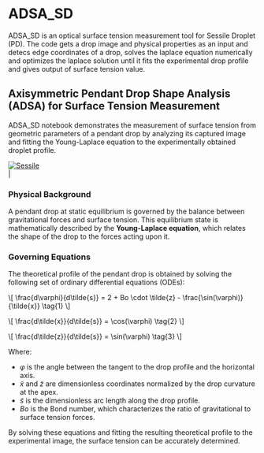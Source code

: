 # ADSA_SD
ADSA_SD is an optical surface tension measurement tool for Sessile Droplet (PD). The code gets a drop image and physical properties as an input and detecs edge coordinates of a drop, solves the laplace equation numerically and optimizes the laplace solution until it fits the experimental drop profile and gives output of surface tension value.

## Axisymmetric Pendant Drop Shape Analysis (ADSA) for Surface Tension Measurement

ADSA_SD notebook demonstrates the measurement of surface tension from geometric parameters of a pendant drop by analyzing its captured image and fitting the Young-Laplace equation to the experimentally obtained droplet profile.

<a href="https://ibb.co/d4bx5c0L"><img src="https://i.ibb.co/k23vSyg9/Sessile.png" alt="Sessile" border="0"></a><br />|

### Physical Background

A pendant drop at static equilibrium is governed by the balance between gravitational forces and surface tension. This equilibrium state is mathematically described by the **Young-Laplace equation**, which relates the shape of the drop to the forces acting upon it.

### Governing Equations

The theoretical profile of the pendant drop is obtained by solving the following set of ordinary differential equations (ODEs):

<!-- Equation (1) -->
<p>
\[
\frac{d\varphi}{d\tilde{s}} = 2 + Bo \cdot \tilde{z} - \frac{\sin(\varphi)}{\tilde{x}} \tag{1}
\]
</p>

<!-- Equation (2) -->
<p>
\[
\frac{d\tilde{x}}{d\tilde{s}} = \cos(\varphi) \tag{2}
\]
</p>

<!-- Equation (3) -->
<p>
\[
\frac{d\tilde{z}}{d\tilde{s}} = \sin(\varphi) \tag{3}
\]
</p>

</body>
</html>

Where:

- $\varphi$ is the angle between the tangent to the drop profile and the horizontal axis.
- $\tilde{x}$ and $\tilde{z}$ are dimensionless coordinates normalized by the drop curvature at the apex.
- $\tilde{s}$ is the dimensionless arc length along the drop profile.
- $Bo$ is the Bond number, which characterizes the ratio of gravitational to surface tension forces.

By solving these equations and fitting the resulting theoretical profile to the experimental image, the surface tension can be accurately determined.
